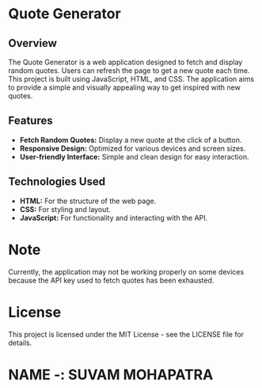# Quote Generator

## Overview

The Quote Generator is a web application designed to fetch and display random quotes. Users can refresh the page to get a new quote each time. This project is built using JavaScript, HTML, and CSS. The application aims to provide a simple and visually appealing way to get inspired with new quotes.

## Features

- **Fetch Random Quotes:** Display a new quote at the click of a button.
- **Responsive Design:** Optimized for various devices and screen sizes.
- **User-friendly Interface:** Simple and clean design for easy interaction.

## Technologies Used

- **HTML:** For the structure of the web page.
- **CSS:** For styling and layout.
- **JavaScript:** For functionality and interacting with the API.


# Note
Currently, the application may not be working properly on some devices because the API key used to fetch quotes has been exhausted.

# License
This project is licensed under the MIT License - see the LICENSE file for details.

# NAME -: SUVAM MOHAPATRA